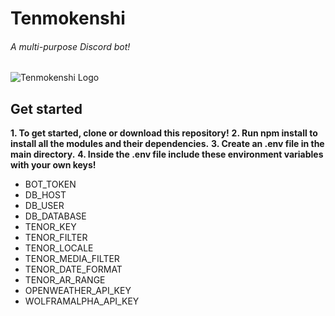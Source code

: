 # Tenmokenshi
###### A multi-purpose Discord bot!

![Tenmokenshi Logo](https://i.ibb.co/RCCRCB1/Tenmokenshi-Logo.png)

## Get started
**1. To get started, clone or download this repository!**
**2. Run npm install to install all the modules and their dependencies.**
**3. Create an .env file in the main directory.**
**4. Inside the .env file include these environment variables with your own keys!** 
* BOT_TOKEN
* DB_HOST
* DB_USER
* DB_DATABASE
* TENOR_KEY
* TENOR_FILTER
* TENOR_LOCALE
* TENOR_MEDIA_FILTER
* TENOR_DATE_FORMAT
* TENOR_AR_RANGE
* OPENWEATHER_API_KEY
* WOLFRAMALPHA_API_KEY
